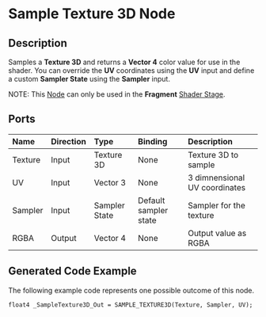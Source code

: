 # Sample Texture 3D Node

## Description

Samples a **Texture 3D** and returns a **Vector 4** color value for use in the shader. You can override the **UV** coordinates using the **UV** input and define a custom **Sampler State** using the **Sampler** input.

NOTE: This [Node](Node.md) can only be used in the **Fragment** [Shader Stage](Shader-Stage.md).

## Ports

| Name        | Direction           | Type  | Binding | Description |
|:------------ |:-------------|:-----|:---|:---|
| Texture | Input | Texture 3D  | None | Texture 3D to sample |
| UV      | Input | Vector 3    | None  | 3 dimnensional UV coordinates |
| Sampler | Input | Sampler State | Default sampler state | Sampler for the texture |
| RGBA  | Output    | Vector 4  | None  | Output value as RGBA |

## Generated Code Example

The following example code represents one possible outcome of this node.

```
float4 _SampleTexture3D_Out = SAMPLE_TEXTURE3D(Texture, Sampler, UV);
```
